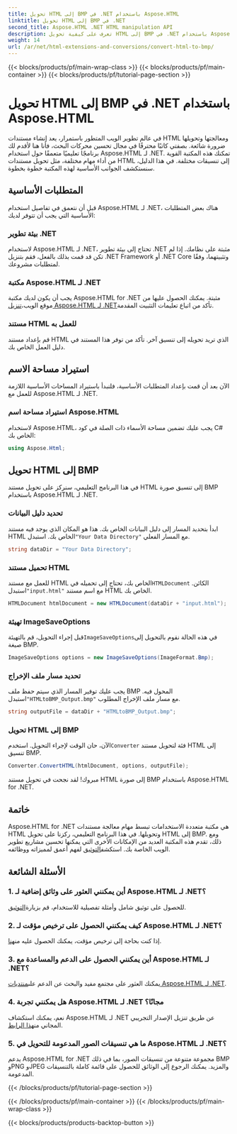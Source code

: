 ```yaml
---
title: تحويل HTML إلى BMP في .NET باستخدام Aspose.HTML
linktitle: تحويل HTML إلى BMP في .NET
second_title: Aspose.HTML .NET HTML manipulation API
description: تعرف على كيفية تحويل HTML إلى BMP في .NET باستخدام Aspose.HTML for .NET. دليل شامل لمطوري الويب للاستفادة من Aspose.HTML for .NET.
weight: 14
url: /ar/net/html-extensions-and-conversions/convert-html-to-bmp/
---
```


{{< blocks/products/pf/main-wrap-class >}}
{{< blocks/products/pf/main-container >}}
{{< blocks/products/pf/tutorial-page-section >}}

# تحويل HTML إلى BMP في .NET باستخدام Aspose.HTML

في عالم تطوير الويب المتطور باستمرار، يعد إنشاء مستندات HTML ومعالجتها وتحويلها ضرورة شائعة. بصفتي كاتبًا محترفًا في مجال تحسين محركات البحث، فأنا هنا لأقدم لك برنامجًا تعليميًا متعمقًا حول استخدام Aspose.HTML لـ .NET. تمكنك هذه المكتبة القوية من أداء مهام مختلفة، مثل تحويل مستندات HTML إلى تنسيقات مختلفة. في هذا الدليل، سنستكشف الجوانب الأساسية لهذه المكتبة خطوة بخطوة.

## المتطلبات الأساسية

قبل أن نتعمق في تفاصيل استخدام Aspose.HTML لـ .NET، هناك بعض المتطلبات الأساسية التي يجب أن تتوفر لديك:

### بيئة تطوير .NET

لاستخدام Aspose.HTML لـ .NET، تحتاج إلى بيئة تطوير .NET مثبتة على نظامك. إذا لم تكن قد قمت بذلك بالفعل، فقم بتنزيل .NET Framework أو .NET Core وتثبيتهما، وفقًا لمتطلبات مشروعك.

### مكتبة Aspose.HTML لـ .NET

 يجب أن يكون لديك مكتبة Aspose.HTML for .NET مثبتة. يمكنك الحصول عليها من موقع الويب،[تنزيل Aspose.HTML لـ .NET](https://releases.aspose.com/html/net/)تأكد من اتباع تعليمات التثبيت المقدمة.

### مستند HTML للعمل به

قم بإعداد مستند HTML الذي تريد تحويله إلى تنسيق آخر. تأكد من توفر هذا المستند في دليل العمل الخاص بك.

## استيراد مساحة الاسم

الآن بعد أن قمت بإعداد المتطلبات الأساسية، فلنبدأ باستيراد المساحات الأساسية اللازمة للعمل مع Aspose.HTML لـ .NET.

### استيراد مساحة اسم Aspose.HTML

لاستخدام Aspose.HTML، يجب عليك تضمين مساحة الأسماء ذات الصلة في كود C# الخاص بك:

```csharp
using Aspose.Html;
```

## تحويل HTML إلى BMP

في هذا البرنامج التعليمي، سنركز على تحويل مستند HTML إلى تنسيق صورة BMP باستخدام Aspose.HTML لـ .NET.

### تحديد دليل البيانات

 ابدأ بتحديد المسار إلى دليل البيانات الخاص بك. هذا هو المكان الذي يوجد فيه مستند HTML الخاص بك. استبدل`"Your Data Directory"` مع المسار الفعلي.

```csharp
string dataDir = "Your Data Directory";
```

### تحميل مستند HTML

 للعمل مع مستند HTML الخاص بك، تحتاج إلى تحميله في`HTMLDocument` الكائن. استبدل`"input.html"` مع اسم مستند HTML الخاص بك.

```csharp
HTMLDocument htmlDocument = new HTMLDocument(dataDir + "input.html");
```

### تهيئة ImageSaveOptions

 قبل إجراء التحويل، قم بالتهيئة`ImageSaveOptions`في هذه الحالة نقوم بالتحويل إلى صيغة BMP.

```csharp
ImageSaveOptions options = new ImageSaveOptions(ImageFormat.Bmp);
```

### تحديد مسار ملف الإخراج

 يجب عليك توفير المسار الذي سيتم حفظ ملف BMP المحول فيه. استبدل`"HTMLtoBMP_Output.bmp"` مع مسار ملف الإخراج المطلوب.

```csharp
string outputFile = dataDir + "HTMLtoBMP_Output.bmp";
```

### تحويل HTML إلى BMP

 الآن، حان الوقت لإجراء التحويل. استخدم`Converter` فئة لتحويل مستند HTML إلى تنسيق BMP.

```csharp
Converter.ConvertHTML(htmlDocument, options, outputFile);
```

مبروك! لقد نجحت في تحويل مستند HTML إلى صورة BMP باستخدام Aspose.HTML for .NET.

## خاتمة

Aspose.HTML for .NET هي مكتبة متعددة الاستخدامات تبسط مهام معالجة مستندات HTML وتحويلها. في هذا البرنامج التعليمي، ركزنا على تحويل HTML إلى BMP. ومع ذلك، تقدم هذه المكتبة العديد من الإمكانات الأخرى التي يمكنها تحسين مشاريع تطوير الويب الخاصة بك. استكشف[التوثيق](https://reference.aspose.com/html/net/) لفهم أعمق لمميزاته ووظائفه.

## الأسئلة الشائعة

### 1. أين يمكنني العثور على وثائق إضافية لـ Aspose.HTML لـ .NET؟

 للحصول على توثيق شامل وأمثلة تفصيلية للاستخدام، قم بزيارة[التوثيق](https://reference.aspose.com/html/net/).

### 2. كيف يمكنني الحصول على ترخيص مؤقت لـ Aspose.HTML لـ .NET؟

إذا كنت بحاجة إلى ترخيص مؤقت، يمكنك الحصول عليه من[هنا](https://purchase.aspose.com/temporary-license/).

### 3. أين يمكنني الحصول على الدعم والمساعدة مع Aspose.HTML لـ .NET؟

 يمكنك العثور على مجتمع مفيد والبحث عن الدعم على[منتديات Aspose.HTML لـ .NET](https://forum.aspose.com/).

### 4. هل يمكنني تجربة Aspose.HTML لـ .NET مجانًا؟

 نعم، يمكنك استكشاف Aspose.HTML لـ .NET عن طريق تنزيل الإصدار التجريبي المجاني من[هذا الرابط](https://releases.aspose.com/).

### 5. ما هي تنسيقات الصور المدعومة للتحويل في Aspose.HTML لـ .NET؟

يدعم Aspose.HTML for .NET مجموعة متنوعة من تنسيقات الصور، بما في ذلك BMP وPNG وJPEG والمزيد. يمكنك الرجوع إلى الوثائق للحصول على قائمة كاملة بالتنسيقات المدعومة.

{{< /blocks/products/pf/tutorial-page-section >}}

{{< /blocks/products/pf/main-container >}}
{{< /blocks/products/pf/main-wrap-class >}}

{{< blocks/products/products-backtop-button >}}
